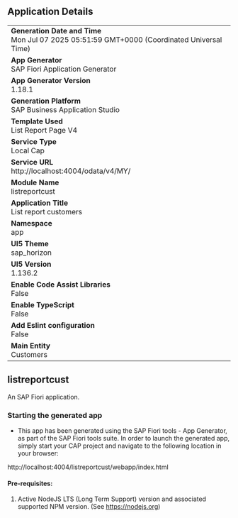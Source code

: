 ## Application Details
|               |
| ------------- |
|**Generation Date and Time**<br>Mon Jul 07 2025 05:51:59 GMT+0000 (Coordinated Universal Time)|
|**App Generator**<br>SAP Fiori Application Generator|
|**App Generator Version**<br>1.18.1|
|**Generation Platform**<br>SAP Business Application Studio|
|**Template Used**<br>List Report Page V4|
|**Service Type**<br>Local Cap|
|**Service URL**<br>http://localhost:4004/odata/v4/MY/|
|**Module Name**<br>listreportcust|
|**Application Title**<br>List report customers|
|**Namespace**<br>app|
|**UI5 Theme**<br>sap_horizon|
|**UI5 Version**<br>1.136.2|
|**Enable Code Assist Libraries**<br>False|
|**Enable TypeScript**<br>False|
|**Add Eslint configuration**<br>False|
|**Main Entity**<br>Customers|

## listreportcust

An SAP Fiori application.

### Starting the generated app

-   This app has been generated using the SAP Fiori tools - App Generator, as part of the SAP Fiori tools suite.  In order to launch the generated app, simply start your CAP project and navigate to the following location in your browser:

http://localhost:4004/listreportcust/webapp/index.html

#### Pre-requisites:

1. Active NodeJS LTS (Long Term Support) version and associated supported NPM version.  (See https://nodejs.org)


